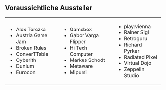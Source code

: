 ## Voraussichtliche Aussteller

<table>
<tr>
<td>
<ul>
<li>Alex Terczka</li>
<li>Austria Game Jam</li>
<li>Broken Rules</li>
<li>ConverTTable</li>
<li>Cyberith</li>
<li>Dunium</li>
<li>Eurocon</li>
</ul>
</td>
<td>
<ul>
<li>Gamebox</li>
<li>Gabor Varga Flipper</li>
<li>Hi Tech Computer</li>
<li>Markus Schodt</li>
<li>Metaware</li>
<li>Mipumi</li>
</ul>
</td>
<td>
<ul>
<li>play:vienna</li>
<li>Rainer Sigl</li>
<li>Retroguru</li>
<li>Richard Pyrker</li>
<li>Radiated Pixel</li>
<li>Virtual Dojo</li>
<li>Zeppelin Studio</li>
</ul>
</td>
</tr>
</table>


